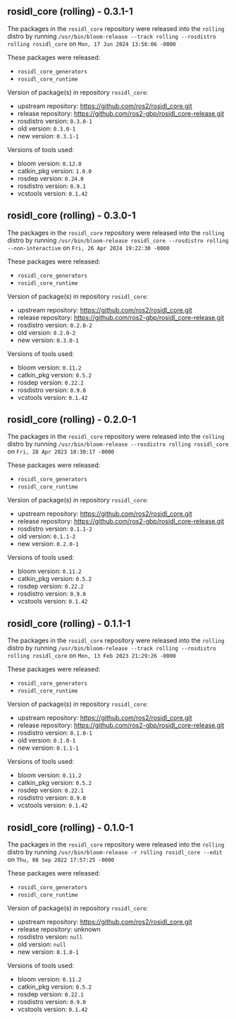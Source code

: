 ## rosidl_core (rolling) - 0.3.1-1

The packages in the `rosidl_core` repository were released into the `rolling` distro by running `/usr/bin/bloom-release --track rolling --rosdistro rolling rosidl_core` on `Mon, 17 Jun 2024 13:56:06 -0000`

These packages were released:
- `rosidl_core_generators`
- `rosidl_core_runtime`

Version of package(s) in repository `rosidl_core`:

- upstream repository: https://github.com/ros2/rosidl_core.git
- release repository: https://github.com/ros2-gbp/rosidl_core-release.git
- rosdistro version: `0.3.0-1`
- old version: `0.3.0-1`
- new version: `0.3.1-1`

Versions of tools used:

- bloom version: `0.12.0`
- catkin_pkg version: `1.0.0`
- rosdep version: `0.24.0`
- rosdistro version: `0.9.1`
- vcstools version: `0.1.42`


## rosidl_core (rolling) - 0.3.0-1

The packages in the `rosidl_core` repository were released into the `rolling` distro by running `/usr/bin/bloom-release rosidl_core --rosdistro rolling --non-interactive` on `Fri, 26 Apr 2024 19:22:30 -0000`

These packages were released:
- `rosidl_core_generators`
- `rosidl_core_runtime`

Version of package(s) in repository `rosidl_core`:

- upstream repository: https://github.com/ros2/rosidl_core.git
- release repository: https://github.com/ros2-gbp/rosidl_core-release.git
- rosdistro version: `0.2.0-2`
- old version: `0.2.0-2`
- new version: `0.3.0-1`

Versions of tools used:

- bloom version: `0.11.2`
- catkin_pkg version: `0.5.2`
- rosdep version: `0.22.2`
- rosdistro version: `0.9.0`
- vcstools version: `0.1.42`


## rosidl_core (rolling) - 0.2.0-1

The packages in the `rosidl_core` repository were released into the `rolling` distro by running `/usr/bin/bloom-release --rosdistro rolling rosidl_core` on `Fri, 28 Apr 2023 10:30:17 -0000`

These packages were released:
- `rosidl_core_generators`
- `rosidl_core_runtime`

Version of package(s) in repository `rosidl_core`:

- upstream repository: https://github.com/ros2/rosidl_core.git
- release repository: https://github.com/ros2-gbp/rosidl_core-release.git
- rosdistro version: `0.1.1-2`
- old version: `0.1.1-2`
- new version: `0.2.0-1`

Versions of tools used:

- bloom version: `0.11.2`
- catkin_pkg version: `0.5.2`
- rosdep version: `0.22.2`
- rosdistro version: `0.9.0`
- vcstools version: `0.1.42`


## rosidl_core (rolling) - 0.1.1-1

The packages in the `rosidl_core` repository were released into the `rolling` distro by running `/usr/bin/bloom-release --track rolling --rosdistro rolling rosidl_core` on `Mon, 13 Feb 2023 21:29:26 -0000`

These packages were released:
- `rosidl_core_generators`
- `rosidl_core_runtime`

Version of package(s) in repository `rosidl_core`:

- upstream repository: https://github.com/ros2/rosidl_core.git
- release repository: https://github.com/ros2-gbp/rosidl_core-release.git
- rosdistro version: `0.1.0-1`
- old version: `0.1.0-1`
- new version: `0.1.1-1`

Versions of tools used:

- bloom version: `0.11.2`
- catkin_pkg version: `0.5.2`
- rosdep version: `0.22.1`
- rosdistro version: `0.9.0`
- vcstools version: `0.1.42`


## rosidl_core (rolling) - 0.1.0-1

The packages in the `rosidl_core` repository were released into the `rolling` distro by running `/usr/bin/bloom-release -r rolling rosidl_core --edit` on `Thu, 08 Sep 2022 17:57:25 -0000`

These packages were released:
- `rosidl_core_generators`
- `rosidl_core_runtime`

Version of package(s) in repository `rosidl_core`:

- upstream repository: https://github.com/ros2/rosidl_core.git
- release repository: unknown
- rosdistro version: `null`
- old version: `null`
- new version: `0.1.0-1`

Versions of tools used:

- bloom version: `0.11.2`
- catkin_pkg version: `0.5.2`
- rosdep version: `0.22.1`
- rosdistro version: `0.9.0`
- vcstools version: `0.1.42`


